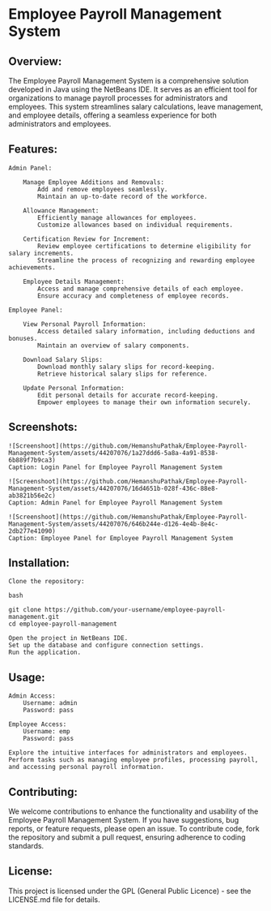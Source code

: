 # Employee Payroll Management System

## Overview:
The Employee Payroll Management System is a comprehensive solution developed in Java using the NetBeans IDE. It serves as an efficient tool for organizations to manage payroll processes for administrators and employees. This system streamlines salary calculations, leave management, and employee details, offering a seamless experience for both administrators and employees.

## Features:

    Admin Panel:

        Manage Employee Additions and Removals:
            Add and remove employees seamlessly.
            Maintain an up-to-date record of the workforce.

        Allowance Management:
            Efficiently manage allowances for employees.
            Customize allowances based on individual requirements.

        Certification Review for Increment:
            Review employee certifications to determine eligibility for salary increments.
            Streamline the process of recognizing and rewarding employee achievements.

        Employee Details Management:
            Access and manage comprehensive details of each employee.
            Ensure accuracy and completeness of employee records.

    Employee Panel:

        View Personal Payroll Information:
            Access detailed salary information, including deductions and bonuses.
            Maintain an overview of salary components.

        Download Salary Slips:
            Download monthly salary slips for record-keeping.
            Retrieve historical salary slips for reference.
            
        Update Personal Information:
            Edit personal details for accurate record-keeping.
            Empower employees to manage their own information securely.

## Screenshots:

    ![Screenshoot](https://github.com/HemanshuPathak/Employee-Payroll-Management-System/assets/44207076/1a27ddd6-5a8a-4a91-8538-6b889f7b9ca3)
    Caption: Login Panel for Employee Payroll Management System
      
    ![Screenshoot](https://github.com/HemanshuPathak/Employee-Payroll-Management-System/assets/44207076/16d4651b-028f-436c-88e8-ab3821b56e2c)
    Caption: Admin Panel for Employee Payroll Management System
      
    ![Screenshoot](https://github.com/HemanshuPathak/Employee-Payroll-Management-System/assets/44207076/646b244e-d126-4e4b-8e4c-2db277e41090)
    Caption: Employee Panel for Employee Payroll Management System

## Installation:

    Clone the repository:

    bash

    git clone https://github.com/your-username/employee-payroll-management.git
    cd employee-payroll-management

    Open the project in NetBeans IDE.
    Set up the database and configure connection settings.
    Run the application.

## Usage:

    Admin Access:
        Username: admin
        Password: pass

    Employee Access:
        Username: emp
        Password: pass

    Explore the intuitive interfaces for administrators and employees. Perform tasks such as managing employee profiles, processing payroll, and accessing personal payroll information.

## Contributing:
We welcome contributions to enhance the functionality and usability of the Employee Payroll Management System. If you have suggestions, bug reports, or feature requests, please open an issue. To contribute code, fork the repository and submit a pull request, ensuring adherence to coding standards.

## License:
This project is licensed under the GPL (General Public Licence) - see the LICENSE.md file for details.
